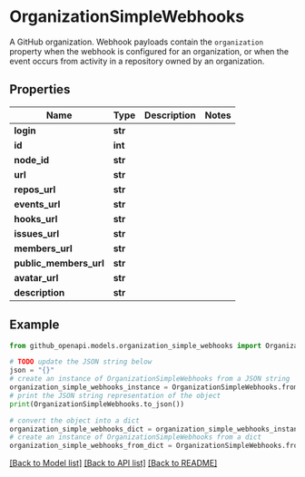 # OrganizationSimpleWebhooks

A GitHub organization. Webhook payloads contain the `organization` property when the webhook is configured for an organization, or when the event occurs from activity in a repository owned by an organization.

## Properties

Name | Type | Description | Notes
------------ | ------------- | ------------- | -------------
**login** | **str** |  | 
**id** | **int** |  | 
**node_id** | **str** |  | 
**url** | **str** |  | 
**repos_url** | **str** |  | 
**events_url** | **str** |  | 
**hooks_url** | **str** |  | 
**issues_url** | **str** |  | 
**members_url** | **str** |  | 
**public_members_url** | **str** |  | 
**avatar_url** | **str** |  | 
**description** | **str** |  | 

## Example

```python
from github_openapi.models.organization_simple_webhooks import OrganizationSimpleWebhooks

# TODO update the JSON string below
json = "{}"
# create an instance of OrganizationSimpleWebhooks from a JSON string
organization_simple_webhooks_instance = OrganizationSimpleWebhooks.from_json(json)
# print the JSON string representation of the object
print(OrganizationSimpleWebhooks.to_json())

# convert the object into a dict
organization_simple_webhooks_dict = organization_simple_webhooks_instance.to_dict()
# create an instance of OrganizationSimpleWebhooks from a dict
organization_simple_webhooks_from_dict = OrganizationSimpleWebhooks.from_dict(organization_simple_webhooks_dict)
```
[[Back to Model list]](../README.md#documentation-for-models) [[Back to API list]](../README.md#documentation-for-api-endpoints) [[Back to README]](../README.md)



